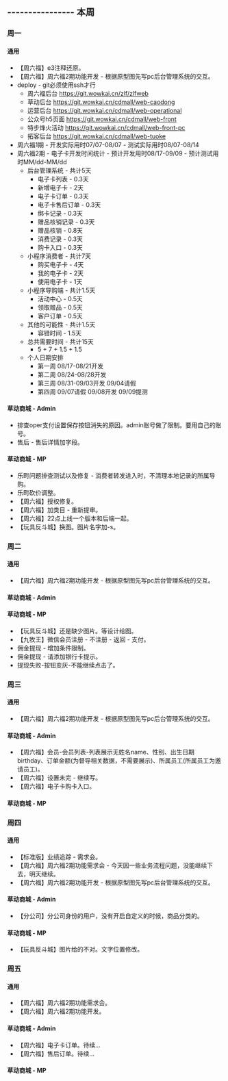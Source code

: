 ## ---------------- 本周

### 周一
#### 通用
* 【周六福】e3注释还原。
* 【周六福】周六福2期功能开发 - 根据原型图先写pc后台管理系统的交互。
* deploy - git必须使用ssh才行
  - 周六福后台 https://git.wowkai.cn/zlf/zlfweb
  - 草动后台 https://git.wowkai.cn/cdmall/web-caodong
  - 运营后台 https://git.wowkai.cn/cdmall/web-operational
  - 公众号h5页面 https://git.wowkai.cn/cdmall/web-front
  - 特步烽火活动 https://git.wowkai.cn/cdmall/web-front-pc
  - 拓客后台 https://git.wowkai.cn/cdmall/web-tuoke
* 周六福1期 - 开发实际用时07/07-08/07 - 测试实际用时08/07-08/14
* 周六福2期 - 电子卡开发时间统计 - 预计开发用时08/17-09/09 - 预计测试用时MM/dd-MM/dd
  - 后台管理系统 - 共计5天
    - 电子卡列表 - 0.3天
    - 新增电子卡 - 2天
    - 电子卡订单 - 0.3天
    - 电子卡售后订单 - 0.3天
    - 绑卡记录 - 0.3天
    - 赠品核销记录 - 0.3天
    - 赠品核销 - 0.8天
    - 消费记录 - 0.3天
    - 购卡入口 - 0.3天
  - 小程序消费者 - 共计7天
    - 购买电子卡 - 4天
    - 我的电子卡 - 2天
    - 使用电子卡 - 1天
  - 小程序导购端 - 共计1.5天
    - 活动中心 - 0.5天
    - 领取赠品 - 0.5天
    - 客户订单 - 0.5天
  - 其他的可能性 - 共计1.5天
    - 容错时间 - 1.5天
  - 总共需要时间 - 共计15天
    - 5 + 7 + 1.5 + 1.5
  - 个人日期安排
    - 第一周 08/17-08/21开发
    - 第二周 08/24-08/28开发
    - 第三周 08/31-09/03开发 09/04请假
    - 第四周 09/07请假 09/08开发 09/09提测
#### 草动商城 - Admin
* 排查oper支付设置保存按钮消失的原因。admin账号做了限制。要用自己的账号。
* 售后 - 售后详情加字段。
#### 草动商城 - MP
* 乐町问题排查测试以及修复 - 消费者转发进入时，不清理本地记录的所属导购。
* 乐町砍价调整。
* 【周六福】授权修复。
* 【周六福】加类目 - 重新提审。
* 【周六福】22点上线一个版本和后端一起。
* 【玩具反斗城】换图。图片名字加-s。

### 周二
#### 通用
* 【周六福】周六福2期功能开发 - 根据原型图先写pc后台管理系统的交互。
#### 草动商城 - Admin
#### 草动商城 - MP
* 【玩具反斗城】还是缺少图片。等设计给图。
* 【九牧王】微信会员注册 - 不注册 - 返回 - 支付。
* 佣金提现 - 增加条件限制。
* 佣金提现 - 请添加银行卡提示。
* 提现失败-按钮变灰-不能继续点击了。

### 周三
#### 通用
* 【周六福】周六福2期功能开发 - 根据原型图先写pc后台管理系统的交互。
#### 草动商城 - Admin
* 【周六福】会员-会员列表-列表展示无姓名name、性别、出生日期birthday、订单金额(为督导相关数据，不需要展示)、所属员工(所属员工为邀请员工)。
* 【周六福】设置未完 - 继续写。
* 【周六福】电子卡购卡入口。
#### 草动商城 - MP

### 周四
#### 通用
* 【标准版】业绩追踪 - 需求会。
* 【周六福】周六福2期功能需求会 - 今天因一些业务流程问题，没能继续下去，明天继续。
* 【周六福】周六福2期功能开发 - 根据原型图先写pc后台管理系统的交互。
#### 草动商城 - Admin
* 【分公司】分公司身份的用户，没有开启自定义的时候，商品分类的。
#### 草动商城 - MP
* 【玩具反斗城】图片给的不对。文字位置修改。

### 周五
#### 通用
* 【周六福】周六福2期功能需求会。
* 【周六福】周六福2期功能开发。
#### 草动商城 - Admin
* 【周六福】电子卡订单。待续...
* 【周六福】售后订单。待续...
#### 草动商城 - MP
